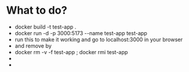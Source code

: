 # What to do?

- docker build -t test-app .
- docker run -d -p 3000:5173 --name test-app test-app
- run this to make it working and go to localhost:3000 in your browser 
- and remove by 
- docker rm -v -f test-app ; docker rmi test-app
- 
- 

